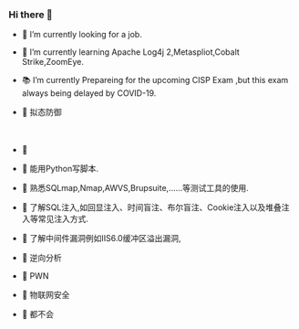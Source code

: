 ### Hi there 👋


- 🔭 I’m currently looking for a job.
- 🌱 I’m currently learning Apache Log4j 2,Metaspliot,Cobalt Strike,ZoomEye.
- 📚 I’m currently Prepareing for the upcoming CISP Exam ,but this exam always being delayed by COVID-19.
- 🔨 拟态防御
<br><br><br>



- 💬 

- 💎 能用Python写脚本.
- 💎 熟悉SQLmap,Nmap,AWVS,Brupsuite,......等测试工具的使用.
- 💎 了解SQL注入,如回显注入、时间盲注、布尔盲注、Cookie注入以及堆叠注入等常见注入方式.
- 💎 了解中间件漏洞例如IIS6.0缓冲区溢出漏洞,
- 💎 逆向分析
- 💎 PWN
- 💎 物联网安全
- 💎 都不会

<!--
**i4mhmh/i4mhmh** is a ✨ _special_ ✨ repository because its `README.md` (this file) appears on your GitHub profile.

Here are some ideas to get you started:

- 🔭 I’m currently working on ...
- 🌱 I’m currently learning ...
- 👯 I’m looking to collaborate on ...
- 🤔 I’m looking for help with ...
- 💬 Ask me about ...
- 📫 How to reach me: ...
- 😄 Pronouns: ...
- ⚡ Fun fact: ...

-->
